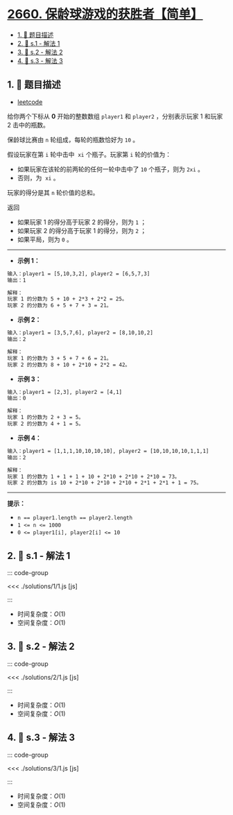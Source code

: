 # [2660. 保龄球游戏的获胜者【简单】](https://github.com/tnotesjs/TNotes.leetcode/tree/main/notes/2660.%20%E4%BF%9D%E9%BE%84%E7%90%83%E6%B8%B8%E6%88%8F%E7%9A%84%E8%8E%B7%E8%83%9C%E8%80%85%E3%80%90%E7%AE%80%E5%8D%95%E3%80%91)

<!-- region:toc -->

- [1. 📝 题目描述](#1--题目描述)
- [2. 🎯 s.1 - 解法 1](#2--s1---解法-1)
- [3. 🎯 s.2 - 解法 2](#3--s2---解法-2)
- [4. 🎯 s.3 - 解法 3](#4--s3---解法-3)

<!-- endregion:toc -->

## 1. 📝 题目描述

- [leetcode](https://leetcode.cn/problems/determine-the-winner-of-a-bowling-game/)

给你两个下标从 **0** 开始的整数数组 `player1` 和 `player2` ，分别表示玩家 1 和玩家 2 击中的瓶数。

保龄球比赛由 `n` 轮组成，每轮的瓶数恰好为 `10` 。

假设玩家在第 `i` 轮中击中  `xi` 个瓶子。玩家第 `i` 轮的价值为：

- 如果玩家在该轮的前两轮的任何一轮中击中了 `10` 个瓶子，则为 `2xi` 。
- 否则，为  `xi` 。

玩家的得分是其 `n` 轮价值的总和。

返回

- 如果玩家 1 的得分高于玩家 2 的得分，则为 `1` ；
- 如果玩家 2 的得分高于玩家 1 的得分，则为 `2` ；
- 如果平局，则为 `0` 。

---

- **示例 1：**

```txt
输入：player1 = [5,10,3,2], player2 = [6,5,7,3]
输出：1

解释：
玩家 1 的分数为 5 + 10 + 2*3 + 2*2 = 25。
玩家 2 的分数为 6 + 5 + 7 + 3 = 21。
```

- **示例 2：**

```txt
输入：player1 = [3,5,7,6], player2 = [8,10,10,2]
输出：2

解释：
玩家 1 的分数为 3 + 5 + 7 + 6 = 21。
玩家 2 的分数为 8 + 10 + 2*10 + 2*2 = 42。
```

- **示例 3：**

```txt
输入：player1 = [2,3], player2 = [4,1]
输出：0

解释：
玩家 1 的分数为 2 + 3 = 5。
玩家 2 的分数为 4 + 1 = 5。
```

- **示例 4：**

```txt
输入：player1 = [1,1,1,10,10,10,10], player2 = [10,10,10,10,1,1,1]
输出：2

解释：
玩家 1 的分数为 1 + 1 + 1 + 10 + 2*10 + 2*10 + 2*10 = 73。
玩家 2 的分数为 is 10 + 2*10 + 2*10 + 2*10 + 2*1 + 2*1 + 1 = 75。
```

---

**提示：**

- `n == player1.length == player2.length`
- `1 <= n <= 1000`
- `0 <= player1[i], player2[i] <= 10`

## 2. 🎯 s.1 - 解法 1

::: code-group

<<< ./solutions/1/1.js [js]

:::

- 时间复杂度：$O(1)$
- 空间复杂度：$O(1)$

## 3. 🎯 s.2 - 解法 2

::: code-group

<<< ./solutions/2/1.js [js]

:::

- 时间复杂度：$O(1)$
- 空间复杂度：$O(1)$

## 4. 🎯 s.3 - 解法 3

::: code-group

<<< ./solutions/3/1.js [js]

:::

- 时间复杂度：$O(1)$
- 空间复杂度：$O(1)$

